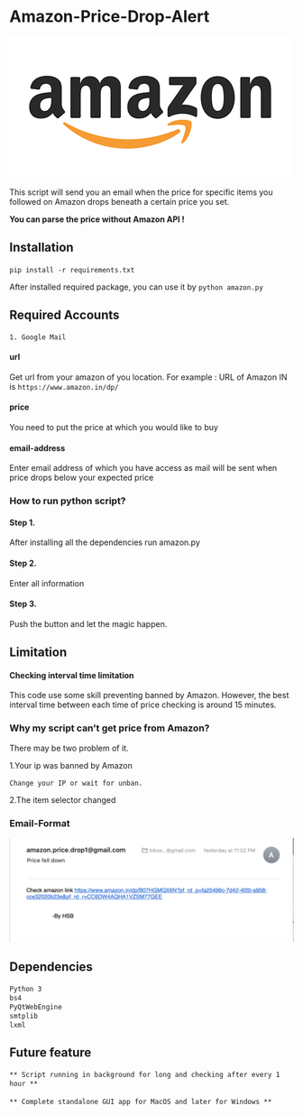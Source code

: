 # Amazon-Price-Drop-Alert

![](./images/icon.png)

This script will send you an email when the price for specific items you followed on Amazon drops beneath a certain price you set.


**You can parse the price without Amazon API !**





## Installation
`pip install -r requirements.txt`




After installed required package, you can use it by
`python amazon.py`

## Required Accounts
```text
1. Google Mail
```


#### url
Get url from your amazon of you location. For example : URL of Amazon IN is `https://www.amazon.in/dp/`
 

#### price
You need to put the price at which you would like to buy

#### email-address
Enter email address of which you have access as mail will be sent when price drops below your expected price


### How to run python script? 
#### Step 1.
After installing all the dependencies run amazon.py
#### Step 2.
Enter all information
#### Step 3.
Push the button and let the magic happen.

## Limitation
#### Checking interval time limitation
This code use some skill preventing banned by Amazon. However, the best interval time between each time of price checking is around 15 minutes.

### Why my script can't get price from Amazon?
There may be two problem of it.

1.Your ip was banned by Amazon

	Change your IP or wait for unban.


2.The item selector changed

### Email-Format
![](./images/screen.png)


## Dependencies
```text
Python 3
bs4
PyQtWebEngine
smtplib
lxml
```

## Future feature
```text
** Script running in background for long and checking after every 1 hour **

** Complete standalone GUI app for MacOS and later for Windows **
```
